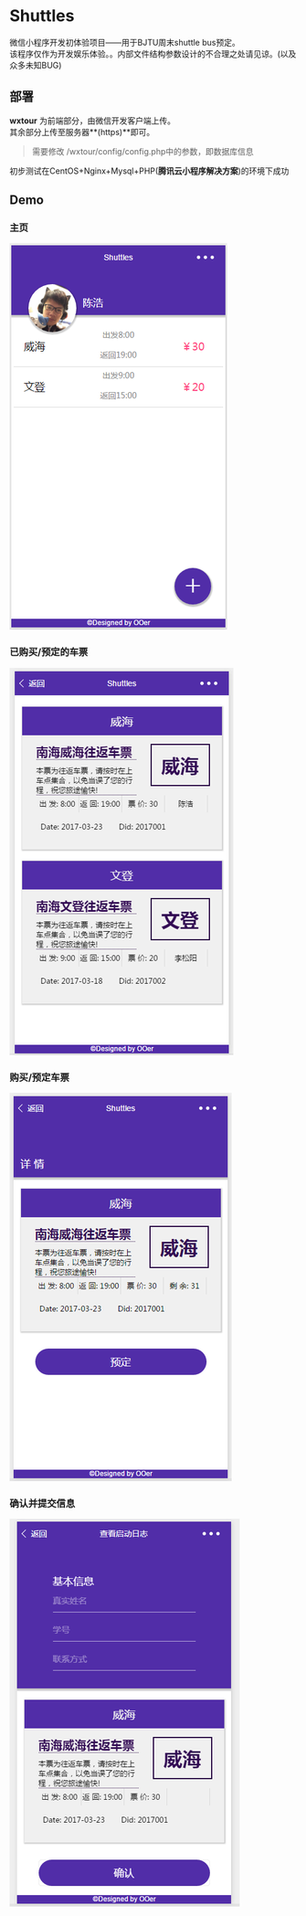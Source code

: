 # Shuttles
微信小程序开发初体验项目——用于BJTU周末shuttle bus预定。<br>
该程序仅作为开发娱乐体验。。内部文件结构参数设计的不合理之处请见谅。(以及众多未知BUG)<br>
## 部署

**wxtour** 为前端部分，由微信开发客户端上传。<br>
其余部分上传至服务器**(https)**即可。<br>
> 需要修改 /wxtour/config/config.php中的参数，即数据库信息<br>
> 
初步测试在CentOS+Nginx+Mysql+PHP(**腾讯云小程序解决方案**)的环境下成功<br>

## Demo

### 主页
![Alt text](./demo/wx1.png)
### 已购买/预定的车票
![Alt text](./demo/wx2.png)
### 购买/预定车票
![Alt text](./demo/wx3.png)
### 确认并提交信息
![Alt text](./demo/wx4.png)
